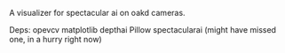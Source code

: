 A visualizer for spectacular ai on oakd cameras.

Deps: 
opevcv
matplotlib
depthai
Pillow
spectacularai
(might have missed one, in a hurry right now)
